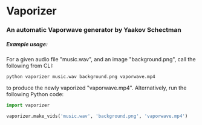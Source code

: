 # Vaporizer

### An automatic Vaporwave generator by Yaakov Schectman

##### Example usage:
For a given audio file "music.wav", and an image "background.png", call the following from CLI:

`python vaporizer music.wav background.png vaporwave.mp4`

to produce the newly vaporized "vaporwave.mp4".
Alternatively, run the following Python code:

```python
import vaporizer

vaporizer.make_vids('music.wav', 'background.png', 'vaporwave.mp4')
```